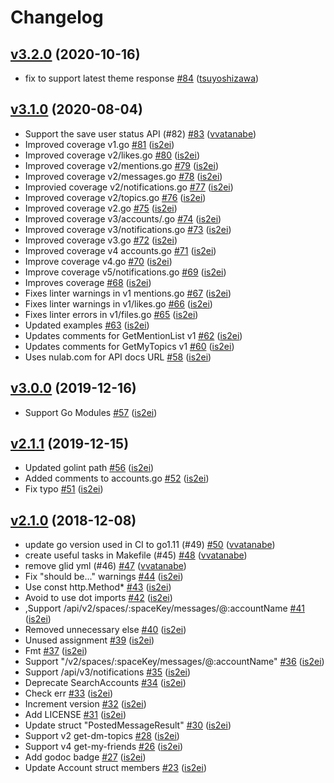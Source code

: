 # Changelog

## [v3.2.0](https://github.com/nulab/go-typetalk/compare/v3.1.0...v3.2.0) (2020-10-16)

* fix to support latest theme response [#84](https://github.com/nulab/go-typetalk/pull/84) ([tsuyoshizawa](https://github.com/tsuyoshizawa))

## [v3.1.0](https://github.com/nulab/go-typetalk/compare/v3.0.0...v3.1.0) (2020-08-04)

* Support the save user status API (#82) [#83](https://github.com/nulab/go-typetalk/pull/83) ([vvatanabe](https://github.com/vvatanabe))
* Improved coverage v1.go [#81](https://github.com/nulab/go-typetalk/pull/81) ([is2ei](https://github.com/is2ei))
* Improved coverage v2/likes.go [#80](https://github.com/nulab/go-typetalk/pull/80) ([is2ei](https://github.com/is2ei))
* Improved coverage v2/mentions.go [#79](https://github.com/nulab/go-typetalk/pull/79) ([is2ei](https://github.com/is2ei))
* Improved coverage v2/messages.go [#78](https://github.com/nulab/go-typetalk/pull/78) ([is2ei](https://github.com/is2ei))
* Improvied coverage v2/notifications.go [#77](https://github.com/nulab/go-typetalk/pull/77) ([is2ei](https://github.com/is2ei))
* Improved coverage v2/topics.go [#76](https://github.com/nulab/go-typetalk/pull/76) ([is2ei](https://github.com/is2ei))
* Improved coverage v2.go [#75](https://github.com/nulab/go-typetalk/pull/75) ([is2ei](https://github.com/is2ei))
* Improved coverage v3/accounts/.go [#74](https://github.com/nulab/go-typetalk/pull/74) ([is2ei](https://github.com/is2ei))
* Improved coverage v3/notifications.go [#73](https://github.com/nulab/go-typetalk/pull/73) ([is2ei](https://github.com/is2ei))
* Improved coverage v3.go [#72](https://github.com/nulab/go-typetalk/pull/72) ([is2ei](https://github.com/is2ei))
* Improved coverage v4 accounts.go [#71](https://github.com/nulab/go-typetalk/pull/71) ([is2ei](https://github.com/is2ei))
* Improve coverage v4.go [#70](https://github.com/nulab/go-typetalk/pull/70) ([is2ei](https://github.com/is2ei))
* Improve coverage v5/notifications.go [#69](https://github.com/nulab/go-typetalk/pull/69) ([is2ei](https://github.com/is2ei))
* Improves coverage [#68](https://github.com/nulab/go-typetalk/pull/68) ([is2ei](https://github.com/is2ei))
* Fixes linter warnings in v1 mentions.go [#67](https://github.com/nulab/go-typetalk/pull/67) ([is2ei](https://github.com/is2ei))
* Fixes linter warnings in v1/likes.go [#66](https://github.com/nulab/go-typetalk/pull/66) ([is2ei](https://github.com/is2ei))
* Fixes linter errors in v1/files.go [#65](https://github.com/nulab/go-typetalk/pull/65) ([is2ei](https://github.com/is2ei))
* Updated examples [#63](https://github.com/nulab/go-typetalk/pull/63) ([is2ei](https://github.com/is2ei))
* Updates comments for GetMentionList v1 [#62](https://github.com/nulab/go-typetalk/pull/62) ([is2ei](https://github.com/is2ei))
* Updates comments for GetMyTopics v1 [#60](https://github.com/nulab/go-typetalk/pull/60) ([is2ei](https://github.com/is2ei))
* Uses nulab.com for API docs URL [#58](https://github.com/nulab/go-typetalk/pull/58) ([is2ei](https://github.com/is2ei))

## [v3.0.0](https://github.com/nulab/go-typetalk/compare/v2.1.1...v3.0.0) (2019-12-16)

* Support Go Modules [#57](https://github.com/nulab/go-typetalk/pull/57) ([is2ei](https://github.com/is2ei))

## [v2.1.1](https://github.com/nulab/go-typetalk/compare/v2.1.0...v2.1.1) (2019-12-15)

* Updated golint path [#56](https://github.com/nulab/go-typetalk/pull/56) ([is2ei](https://github.com/is2ei))
* Added comments to accounts.go [#52](https://github.com/nulab/go-typetalk/pull/52) ([is2ei](https://github.com/is2ei))
* Fix typo [#51](https://github.com/nulab/go-typetalk/pull/51) ([is2ei](https://github.com/is2ei))

## [v2.1.0](https://github.com/nulab/go-typetalk/compare/2.0.3...v2.1.0) (2018-12-08)

* update go version used in CI to go1.11 (#49) [#50](https://github.com/nulab/go-typetalk/pull/50) ([vvatanabe](https://github.com/vvatanabe))
* create useful tasks in Makefile (#45) [#48](https://github.com/nulab/go-typetalk/pull/48) ([vvatanabe](https://github.com/vvatanabe))
* remove glid yml (#46) [#47](https://github.com/nulab/go-typetalk/pull/47) ([vvatanabe](https://github.com/vvatanabe))
* Fix "should be..." warnings [#44](https://github.com/nulab/go-typetalk/pull/44) ([is2ei](https://github.com/is2ei))
* Use const http.Method* [#43](https://github.com/nulab/go-typetalk/pull/43) ([is2ei](https://github.com/is2ei))
* Avoid to use dot imports [#42](https://github.com/nulab/go-typetalk/pull/42) ([is2ei](https://github.com/is2ei))
* ,Support /api/v2/spaces/:spaceKey/messages/@:accountName [#41](https://github.com/nulab/go-typetalk/pull/41) ([is2ei](https://github.com/is2ei))
* Removed unnecessary else [#40](https://github.com/nulab/go-typetalk/pull/40) ([is2ei](https://github.com/is2ei))
* Unused assignment [#39](https://github.com/nulab/go-typetalk/pull/39) ([is2ei](https://github.com/is2ei))
* Fmt [#37](https://github.com/nulab/go-typetalk/pull/37) ([is2ei](https://github.com/is2ei))
* Support "/v2/spaces/:spaceKey/messages/@:accountName" [#36](https://github.com/nulab/go-typetalk/pull/36) ([is2ei](https://github.com/is2ei))
* Support /api/v3/notifications [#35](https://github.com/nulab/go-typetalk/pull/35) ([is2ei](https://github.com/is2ei))
* Deprecate SearchAccounts [#34](https://github.com/nulab/go-typetalk/pull/34) ([is2ei](https://github.com/is2ei))
* Check err [#33](https://github.com/nulab/go-typetalk/pull/33) ([is2ei](https://github.com/is2ei))
* Increment version [#32](https://github.com/nulab/go-typetalk/pull/32) ([is2ei](https://github.com/is2ei))
* Add LICENSE [#31](https://github.com/nulab/go-typetalk/pull/31) ([is2ei](https://github.com/is2ei))
* Update struct "PostedMessageResult" [#30](https://github.com/nulab/go-typetalk/pull/30) ([is2ei](https://github.com/is2ei))
* Support v2 get-dm-topics [#28](https://github.com/nulab/go-typetalk/pull/28) ([is2ei](https://github.com/is2ei))
* Support v4 get-my-friends [#26](https://github.com/nulab/go-typetalk/pull/26) ([is2ei](https://github.com/is2ei))
* Add godoc badge [#27](https://github.com/nulab/go-typetalk/pull/27) ([is2ei](https://github.com/is2ei))
* Update Account struct members [#23](https://github.com/nulab/go-typetalk/pull/23) ([is2ei](https://github.com/is2ei))
